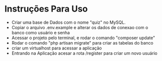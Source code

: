 # Instruções Para Uso

* Criar uma base de Dados com o nome "quiz" no MySQL.
* Copiar o arquivo .env.example e alterar os dados de conexao com o banco como usuário e senha
* Acessar o projeto pelo terminal, e rodar o comando "composer update"
* Rodar o comando "php artisan migrate" para criar as tabelas do banco
* criar um virtualhost para acessar a aplicação
* Entrando na Aplicação acesar a rota /register para criar um novo usuário
